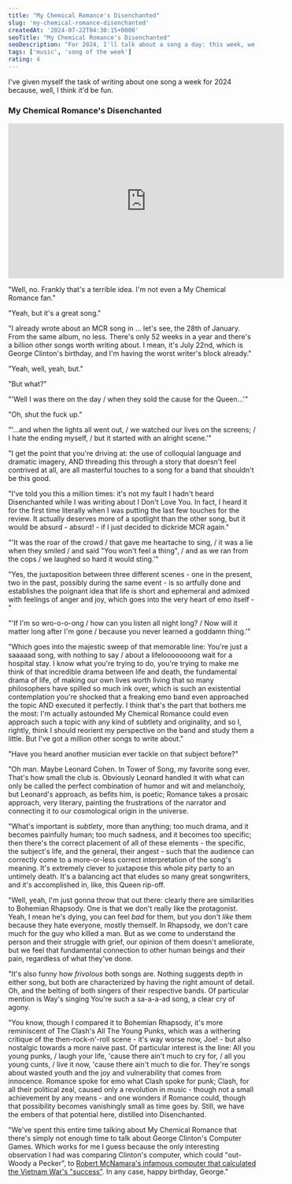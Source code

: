 ```yaml
---
title: "My Chemical Romance's Disenchanted"
slug: 'my-chemical-romance-disenchanted'
createdAt: '2024-07-22T04:30:15+0000'
seoTitle: "My Chemical Romance's Disenchanted"
seoDescription: "For 2024, I'll talk about a song a day: this week, we'll talk about My Chemical Romance's Disenchanted."
tags: ['music', 'song of the week']
rating: 4
---
```


I've given myself the task of writing about one song a week for 2024 because, well, I think it'd be fun.

### My Chemical Romance's Disenchanted

<iframe width="560" height="315" src="https://www.youtube.com/embed/j_MlBCb9-m8?si=RH7iNtyx2vrRLsU3" title="YouTube video player" frameborder="0" allow="accelerometer; autoplay; clipboard-write; encrypted-media; gyroscope; picture-in-picture; web-share" referrerpolicy="strict-origin-when-cross-origin" allowfullscreen></iframe>

"Well, no. Frankly that's a terrible idea. I'm not even a My Chemical Romance fan."

"Yeah, but it's a great song."

"I already wrote about an MCR song in ... let's see, the 28th of January. From the same album, no less. There's only 52 weeks in a year and there's a billion other songs worth writing about. I mean, it's July 22nd, which is George Clinton's birthday, and I'm having the worst writer's block already."

"Yeah, well, yeah, but."

"But what?"

"'Well I was there on the day / when they sold the cause for the Queen...'"

"Oh, shut the fuck up."

"'...and when the lights all went out, / we watched our lives on the screens; / I hate the ending myself, / but it started with an alright scene.'"

"I get the point that you're driving at: the use of colloquial language and dramatic imagery, AND threading this through a story that doesn't feel contrived at all, are all masterful touches to a song for a band that shouldn't be this good.

"I've told you this a million times: it's not my fault I hadn't heard Disenchanted while I was writing about I Don't Love You. In fact, I heard it for the first time literally when I was putting the last few touches for the review. It actually deserves more of a spotlight than the other song, but it would be absurd - absurd! - if I just decided to dickride MCR again."

"'It was the roar of the crowd / that gave me heartache to sing, / it was a lie when they smiled / and said "You won't feel a thing", / and as we ran from the cops / we laughed so hard it would sting.'"

"Yes, the juxtaposition between three different scenes - one in the present, two in the past, possibly during the same event - is so artfully done and establishes the poignant idea that life is short and ephemeral and admixed with feelings of anger and joy, which goes into the very heart of emo itself -"

"'If I'm so wro-o-o-ong / how can you listen all night long? / Now will it matter long after I'm gone / because you never learned a goddamn thing.'"

"Which goes into the majestic sweep of that memorable line: You're just a saaaaad song, with nothing to say / about a lifelooooooong wait for a hospital stay. I know what you're trying to do, you're trying to make me think of that incredible drama between life and death, the fundamental drama of life, of making our own lives worth living that so many philosophers have spilled so much ink over, which is such an existential contemplation you're shocked that a freaking emo band even approached the topic AND executed it perfectly. I think that's the part that bothers me the most: I'm actually astounded My Chemical Romance could even approach such a topic with any kind of subtlety and originality, and so I, rightly, think I should reorient my perspective on the band and study them a little. But I've got a million other songs to write about."

"Have you heard another musician ever tackle on that subject before?"

"Oh man. Maybe Leonard Cohen. In Tower of Song, my favorite song ever. That's how small the club is. Obviously Leonard handled it with what can only be called the perfect combination of humor and wit and melancholy, but Leonard's approach, as befits him, is poetic; Romance takes a prosaic approach, very literary, painting the frustrations of the narrator and connecting it to our cosmological origin in the universe.

"What's important is _subtlety_, more than anything; too much drama, and it becomes painfully human; too much sadness, and it becomes too specific; then there's the correct placement of all of these elements - the specific, the subject's life, and the general, their angest - such that the audience can correctly come to a more-or-less correct interpretation of the song's meaning. It's extremely clever to juxtapose this whole pity party to an untimely death. It's a balancing act that eludes so many great songwriters, and it's accomplished in, like, this Queen rip-off.

"Well, yeah, I'm just gonna throw that out there: clearly there are similarities to Bohemian Rhapsody. One is that we don't really like the protagonist. Yeah, I mean he's dying, you can feel _bad_ for them, but you don't _like_ them because they hate everyone, mostly themself. In Rhapsody, we don't care much for the guy who killed a man. But as we come to understand the person and their struggle with grief, our opinion of them doesn't ameliorate, but we feel that fundamental connection to other human beings and their pain, regardless of what they've done.

"It's also funny how _frivolous_ both songs are. Nothing suggests depth in either song, but both are characterized by having the right amount of detail. Oh, and the belting of both singers of their respective bands. Of particular mention is Way's singing You're such a sa-a-a-ad song, a clear cry of agony.

"You know, though I compared it to Bohemian Rhapsody, it's more reminiscent of The Clash's All The Young Punks, which was a withering critique of the then-rock-n'-roll scene - it's way worse now, Joe! - but also nostalgic towards a more naive past. Of particular interest is the line: All you young punks, / laugh your life, 'cause there ain't much to cry for, / all you young cunts, / live it now, 'cause there ain't much to die for. They're songs about wasted youth and the joy and vulnerability that comes from innocence. Romance spoke for emo what Clash spoke for punk; Clash, for all their political zeal, caused only a revolution in music - though not a small achievement by any means - and one wonders if Romance could, though that possibility becomes vanishingly small as time goes by. Still, we have the embers of that potential here, distilled into Disenchanted.

"We've spent this entire time talking about My Chemical Romance that there's simply not enough time to talk about George Clinton's Computer Games. Which works for me I guess because the only interesting observation I had was comparing Clinton's computer, which could "out-Woody a Pecker", to [Robert McNamara's infamous computer that calculated the Vietnam War's "success"](https://en.wikipedia.org/wiki/McNamara_fallacy). In any case, happy birthday, George."
